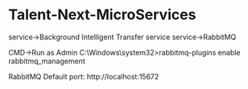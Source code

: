 # Talent-Next-MicroServices

service->Background Intelligent Transfer service
service->RabbitMQ

CMD->Run as Admin
C:\Windows\system32>rabbitmq-plugins enable rabbitmq_management

RabbitMQ Default port:
  http://localhost:15672
